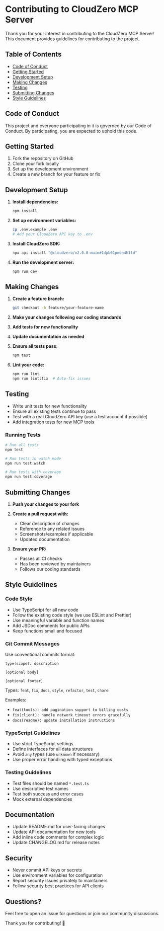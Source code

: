 # Contributing to CloudZero MCP Server

Thank you for your interest in contributing to the CloudZero MCP Server! This document provides guidelines for contributing to the project.

## Table of Contents

- [Code of Conduct](#code-of-conduct)
- [Getting Started](#getting-started)
- [Development Setup](#development-setup)
- [Making Changes](#making-changes)
- [Testing](#testing)
- [Submitting Changes](#submitting-changes)
- [Style Guidelines](#style-guidelines)

## Code of Conduct

This project and everyone participating in it is governed by our Code of Conduct. By participating, you are expected to uphold this code.

## Getting Started

1. Fork the repository on GitHub
2. Clone your fork locally
3. Set up the development environment
4. Create a new branch for your feature or fix

## Development Setup

1. **Install dependencies:**
   ```bash
   npm install
   ```

2. **Set up environment variables:**
   ```bash
   cp .env.example .env
   # Add your CloudZero API key to .env
   ```

3. **Install CloudZero SDK:**
   ```bash
   npx api install "@cloudzero/v2.0.0-main#1dpb61pmea4h1ld"
   ```

4. **Run the development server:**
   ```bash
   npm run dev
   ```

## Making Changes

1. **Create a feature branch:**
   ```bash
   git checkout -b feature/your-feature-name
   ```

2. **Make your changes following our coding standards**

3. **Add tests for new functionality**

4. **Update documentation as needed**

5. **Ensure all tests pass:**
   ```bash
   npm test
   ```

6. **Lint your code:**
   ```bash
   npm run lint
   npm run lint:fix  # Auto-fix issues
   ```

## Testing

- Write unit tests for new functionality
- Ensure all existing tests continue to pass
- Test with a real CloudZero API key (use a test account if possible)
- Add integration tests for new MCP tools

### Running Tests

```bash
# Run all tests
npm test

# Run tests in watch mode
npm run test:watch

# Run tests with coverage
npm run test:coverage
```

## Submitting Changes

1. **Push your changes to your fork**
2. **Create a pull request with:**
   - Clear description of changes
   - Reference to any related issues
   - Screenshots/examples if applicable
   - Updated documentation

3. **Ensure your PR:**
   - Passes all CI checks
   - Has been reviewed by maintainers
   - Follows our coding standards

## Style Guidelines

### Code Style

- Use TypeScript for all new code
- Follow the existing code style (we use ESLint and Prettier)
- Use meaningful variable and function names
- Add JSDoc comments for public APIs
- Keep functions small and focused

### Git Commit Messages

Use conventional commits format:

```
type(scope): description

[optional body]

[optional footer]
```

Types: `feat`, `fix`, `docs`, `style`, `refactor`, `test`, `chore`

Examples:
- `feat(tools): add pagination support to billing costs`
- `fix(client): handle network timeout errors gracefully`
- `docs(readme): update installation instructions`

### TypeScript Guidelines

- Use strict TypeScript settings
- Define interfaces for all data structures
- Avoid `any` types (use `unknown` if necessary)
- Use proper error handling with typed exceptions

### Testing Guidelines

- Test files should be named `*.test.ts`
- Use descriptive test names
- Test both success and error cases
- Mock external dependencies

## Documentation

- Update README.md for user-facing changes
- Update API documentation for new tools
- Add inline code comments for complex logic
- Update CHANGELOG.md for release notes

## Security

- Never commit API keys or secrets
- Use environment variables for configuration
- Report security issues privately to maintainers
- Follow security best practices for API clients

## Questions?

Feel free to open an issue for questions or join our community discussions.

Thank you for contributing! 🎉